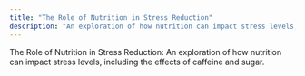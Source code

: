 ```yaml
---
title: "The Role of Nutrition in Stress Reduction"
description: "An exploration of how nutrition can impact stress levels, including the effects of caffeine and sugar."
---
```

The Role of Nutrition in Stress Reduction: An exploration of how nutrition can impact stress levels, including the effects of caffeine and sugar.